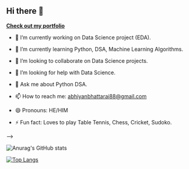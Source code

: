 ## Hi there 👋

[**Check out my portfolio**](https://abhiyanbhattarai.vercel.app/)

- 🔭 I’m currently working on Data Science project (EDA).

- 🌱 I’m currently learning Python, DSA, Machine Learning Algorithms.

- 👯 I’m looking to collaborate on  Data Science projects.

- 🤔 I’m looking for help with Data Science.

- 💬 Ask me about Python DSA.

- 📫 How to reach me: abhiyanbhattarai88@gmail.com

- 😄 Pronouns: HE/HIM

- ⚡ Fun fact: Loves to play Table Tennis, Chess, Cricket, Sudoko.

-->

![Anurag's GitHub stats](https://github-readme-stats.vercel.app/api?username=abhiyanbhattarai&show_icons=true&theme=radical)

[![Top Langs](https://github-readme-stats.vercel.app/api/top-langs/?username=abhiyanbhattarai&layout=compact)](https://github.com/anuraghazra/github-readme-stats)
